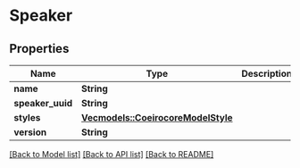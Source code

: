 # Speaker

## Properties
Name | Type | Description | Notes
------------ | ------------- | ------------- | -------------
**name** | **String** |  | 
**speaker_uuid** | **String** |  | 
**styles** | [**Vec<models::CoeirocoreModelStyle>**](coeirocore__model__Style.md) |  | 
**version** | **String** |  | 

[[Back to Model list]](../README.md#documentation-for-models) [[Back to API list]](../README.md#documentation-for-api-endpoints) [[Back to README]](../README.md)


